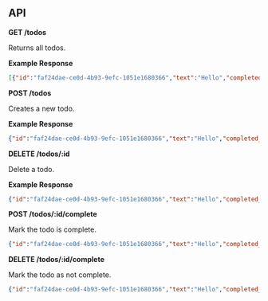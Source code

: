 ## API

**GET /todos**

Returns all todos.

**Example Response**

```json
[{"id":"faf24dae-ce0d-4b93-9efc-1051e1680366","text":"Hello","completed_at":null}]
```

**POST /todos**

Creates a new todo.

**Example Response**

```json
{"id":"faf24dae-ce0d-4b93-9efc-1051e1680366","text":"Hello","completed_at":null}
```

**DELETE /todos/:id**

Delete a todo.

**Example Response**

```json
{"id":"faf24dae-ce0d-4b93-9efc-1051e1680366","text":"Hello","completed_at":null}
```

**POST /todos/:id/complete**

Mark the todo is complete.

```json
{"id":"faf24dae-ce0d-4b93-9efc-1051e1680366","text":"Hello","completed_at":"2014-09-12T10:31:38.310457446-07:00"}
```

**DELETE /todos/:id/complete**

Mark the todo as not complete.

```json
{"id":"faf24dae-ce0d-4b93-9efc-1051e1680366","text":"Hello","completed_at":null}
```
